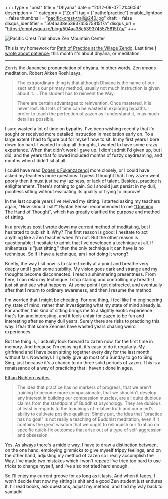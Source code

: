+++
type = "post"
title = "Dhyana"
date = "2012-09-07T21:46:54"
description = ""
category = ["Zen"]
tag = ["pathofpractice"]
enable_lightbox = false
thumbnail = "pacific-crest-trail@240.jpg"
draft = false
disqus_identifier = "504aa38e5393745575815f7a"
disqus_url = "https://emptysqua.re/blog/504aa38e5393745575815f7a/"
+++

<p><img style="display:block; margin-left:auto; margin-right:auto;" src="pacific-crest-trail.jpg" alt="Pacific Crest Trail above Zen Mountain Center" title="Pacific Crest Trail above Zen Mountain Center" border="0"   /></p>
<p>This is my homework for <a href="http://villagezendo.org/2011/12/path-of-practice/">Path of Practice at the Village Zendo</a>. Last time <a href="/patience/">I wrote
about patience</a>; this month it's about dhy&#257;na, or meditation.</p>
<hr />
<p>Zen is the Japanese pronunciation of dhy&#257;na. In other words, Zen <em>means</em> meditation. Robert Aitken Roshi says,</p>
<blockquote>
<p>The extraordinary thing is that although Dhy&#257;na is the name of our sect and is our primary method, usually not much instruction is given about it.... The student 
has to reinvent the Way.</p>
<p>There are certain advantages to reinvention. Once mastered, it is never lost. But lots of time can be wasted in exploring bypaths. I prefer to teach the perfection 
of zazen as I understand it, in as much detail as possible.</p>
</blockquote>
<p>I sure wasted a lot of time on bypaths. I've been wishing recently that I'd sought or received more detailed instruction in meditation early on. To a large extent I had to figure out for myself how to sit. In my first years I bore down too hard. I wanted to stop all thoughts, I wanted to have some crazy experience. When that didn't work I gave up. I didn't admit I'd given up, but I did, and the years that followed included months of fuzzy daydreaming, and months when I didn't sit at all.</p>
<p>I could have read <a href="http://www.stanford.edu/group/scbs/sztp3/translations/gongyo_seiten/translations/part_3/fukan_zazengi.html">Dogen's Fukanzazengi</a> more closely, or I could have asked my teachers more questions. I guess I thought that if my zazen went poorly then it must just be my laziness, or lack of talent. Besides, practice is enlightenment. There's nothing to gain. So I should just persist in my dull, pointless sitting without evaluating its quality or trying to improve!</p>
<p>In the last couple years I've revived my sitting. I started asking my teachers again, "How should I sit?" Ryotan Sensei recommended to me <a href="/review-of-opening-the-hand-of-thought-by-kosho-uchiyama/">"Opening The Hand of Thought"</a>, which has greatly clarified the purpose and method of sitting.</p>
<p>In a previous post <a href="/back-from-zen-camp/">I wrote down my current method of meditating</a>, but I hesitated to publish it. Why? The first reason is good: I hesitate to act anything like a Zen teacher when I'm not. But the other reason is questionable: I hesitate to admit that I've developed a technique at all. If shikantaza is "just sitting," then the only technique it can have is no technique. So if I have a technique, am I not doing it wrong?</p>
<p>Briefly, the way I sit now is to stare fixedly at a point and breathe very deeply until I gain some stability. My vision goes dark and strange and my thoughts become disconnected. I reach a shimmering presentness. From here, I can relax my technique. I stop staring and controlling my breath; I just sit and see what happens. At some point I get distracted, and eventually after that I return to ordinary awareness, and then I resume the method.</p>
<p>I'm worried that I might be cheating. For one thing, I feel like I'm engineering my state of mind, rather than investigating what my state of mind already is. For another, this kind of sitting brings me to a slightly exotic experience that's fun and interesting, and it feels unfair for zazen to be fun and interesting after so many dull years. Surely there are risks to practicing this way. I fear that some Zennies have wasted years chasing weird experiences.</p>
<p>But the thing is, I actually look forward to zazen now, for the first time in memory. And because I'm enjoying it, it's easy to do it regularly. My girlfriend and I have been sitting together every day for the last month without fail. Nowadays I'll gladly give up most of a Sunday to go to Sing Sing, just because it's a chance to do three solid periods of zazen. This is a renaissance of a way of practicing that I haven't done in ages.</p>
<p><a href="http://www.huffingtonpost.com/ethan-nichtern/learning-compassion_b_1066186.html">Ethan Nichtern writes</a>,</p>
<blockquote>
<p>The idea that practice has no markers of progress, that we aren't training to become more compassionate, that we shouldn't develop any interest in building our compassion muscles, are all quite dubious claims from the standpoint of Buddhist psychology. They are dubious at least in regards to the teachings of relative truth and our mind's ability to cultivate positive qualities. Simply put, the idea that "practice has no goal" is not really a teaching of Buddhist meditation, even if it contains the great wisdom that we ought to relinquish our fixation on specific quick-fix outcomes that arise out of a type of self-aggression and obsession.</p>
</blockquote>
<p>Yes. As always there's a middle way. I have to draw a distinction between, on the one hand, employing gimmicks to give myself trippy feelings, and on the other hand, adjusting my method of zazen so I really accomplish the Way. I've made two mistakes which I won't repeat: I've tried too hard to use tricks to change myself, and I've also not tried hard enough.</p>
<p>So I'll enjoy my current groove for as long as it lasts. And when it fades, I won't decide that now my sitting is shit and a good Zen student just endures it. I'll read books, ask questions, adjust my method, and find my way back to samadhi.</p>
